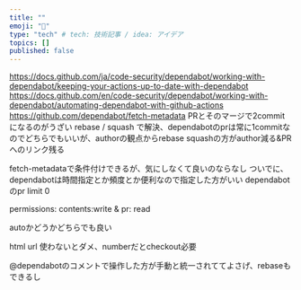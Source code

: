 ```yaml
---
title: ""
emoji: "🔖"
type: "tech" # tech: 技術記事 / idea: アイデア
topics: []
published: false
---
```

https://docs.github.com/ja/code-security/dependabot/working-with-dependabot/keeping-your-actions-up-to-date-with-dependabot
https://docs.github.com/en/code-security/dependabot/working-with-dependabot/automating-dependabot-with-github-actions
https://github.com/dependabot/fetch-metadata
PRとそのマージで2commitになるのがうざい
rebase / squash で解決、dependabotのprは常に1commitなのでどちらでもいいが、authorの観点からrebase
squashの方がauthor減る&PRへのリンク残る

fetch-metadataで条件付けできるが、気にしなくて良いのならなし
ついでに、dependabotは時間指定とか頻度とか便利なので指定した方がいい
dependabotのpr limit 0

permissions: contents:write & pr: read

autoかどうかどちらでも良い

html url 使わないとダメ、numberだとcheckout必要

@dependabotのコメントで操作した方が手動と統一されててよさげ、rebaseもできるし
